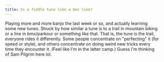 ```yaml
---
title: Is a fiddle tune like a bmx line?
---
```


Playing more and more banjo the last week or so, and actually learning some new tunes. Struck by how similar a tune is to a trail in mountain biking or a line in bmx/parkour or something like that. That is, the tune is the trail, everyone rides it differently. Some people concentrate on "perfecting" it (for speed or style), and others concentrate on doing weird new tricks every time they encounter it. (Feel like I'm in the latter camp.) Guess I'm thinking of Sam Pilgrim here lol.